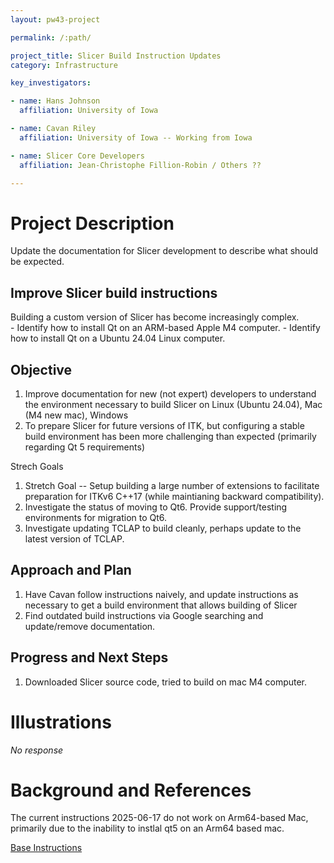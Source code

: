 ```yaml
---
layout: pw43-project

permalink: /:path/

project_title: Slicer Build Instruction Updates
category: Infrastructure

key_investigators:

- name: Hans Johnson
  affiliation: University of Iowa

- name: Cavan Riley
  affiliation: University of Iowa -- Working from Iowa

- name: Slicer Core Developers
  affiliation: Jean-Christophe Fillion-Robin / Others ??

---
```


# Project Description

Update the documentation for Slicer development to describe what should
be expected.

## Improve Slicer build instructions
Building a custom version of Slicer has become increasingly complex.  
    - Identify how to install Qt on an ARM-based Apple M4 computer.
    - Identify how to install Qt on a Ubuntu 24.04 Linux computer.

## Objective

1. Improve documentation for new (not expert) developers to understand the environment necessary to build Slicer on Linux (Ubuntu 24.04), Mac (M4 new mac), Windows
2. To prepare Slicer for future versions of ITK, but configuring a stable build environment has been more challenging than expected (primarily regarding Qt 5 requirements)

Strech Goals 
1. Stretch Goal -- Setup building a large number of extensions to facilitate preparation for ITKv6 C++17  (while maintianing backward compatibility).
2. Investigate the status of moving to Qt6.  Provide support/testing environments for migration to Qt6.
3. Investigate updating TCLAP to build cleanly, perhaps update to the latest version of TCLAP.


## Approach and Plan

1. Have Cavan follow instructions naively, and update instructions as necessary to get a build environment that allows building of Slicer
2. Find outdated build instructions via Google searching and update/remove documentation.

## Progress and Next Steps

<!-- Update this section as you make progress, describing of what you have ACTUALLY DONE.
     If there are specific steps that you could not complete then you can describe them here, too. -->

1. Downloaded Slicer source code, tried to build on mac M4 computer.

# Illustrations

<!-- Add pictures and links to videos that demonstrate what has been accomplished. -->


_No response_

# Background and References

<!-- If you developed any software, include link to the source code repository.
     If possible, also add links to sample data, and to any relevant publications. -->

The current instructions 2025-06-17 do not work on Arm64-based Mac, primarily due to the inability to instlal qt5 on an Arm64 based mac.

[Base Instructions](https://slicer.readthedocs.io/en/latest/developer_guide/build_instructions/index.html)

